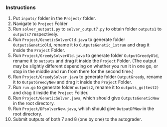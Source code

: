 ### Instructions
1. Put `inputs/` folder in the `Project/` folder.
2. Navigate to `Project` Folder
3. Run `solver_output1.py` to `solver_output7.py` to obtain folder `outputs1` to `outputs7` respectively.
4. Run `Project/GeneticSolverOld.java` to generate folder `OutputsGeneticOld`, rename it to `OutputsGenetic_1strun` and drag it inside the `Project` Folder.
5. Run `Project/GreedySolverOld.java` to generate folder `OutputGreedyOld`, rename it to `outputs` and drag it inside the `Project` Folder. (The output may be slightly different depending on whether you run it in one go, or stop in the middle and run from there for the second time.)
6. Run `Project/GreedySolver.java` to generate folder `OutputGreedy`, rename it to `OutputGreedyNew` and drag it inside the `Project` Folder.
7. Run `run.go` to generate folder `outputs2`, rename it to `outputs_go(test2)` and drag it inside the `Project` Folder.
8. Run `Project/GeneticSolver.java`, which should give `OutputsGeneticNew` in the root directory.
9. Run `Project/DPsolverNew.java`, which should give `OutputDPNew` in the root directory.
10. Submit outputs of both 7 and 8 (one by one) to the autograder.
